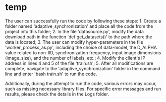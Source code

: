 # temp

The user can successfully run the code by following these steps: 1. Create a folder named 'adaptive_synchronization' and place all the code from the project into this folder; 2. In the file 'datasource.py', modify the data download path in the function 'def get_datasets()' to the path where the data is located; 3. The user can modify hyper-parameters in the file 'worker_process_as.py', including the choice of data-model, the D_ALPHA value related to non-IID, synchronization frequency, input image dimensions (image_size), and the number of labels, etc.; 4. Modify the client's IP address in lines 4 and 5 of the file 'train.sh'; 5. After all modifications are complete, navigate to the 'adaptive_synchronization' folder in the command line and enter 'bash train.sh' to run the code.

Additionally, during the attempt to run the code, various errors may occur, such as missing necessary library files. For specific error messages and run results, please check the details in the Logs folder.
